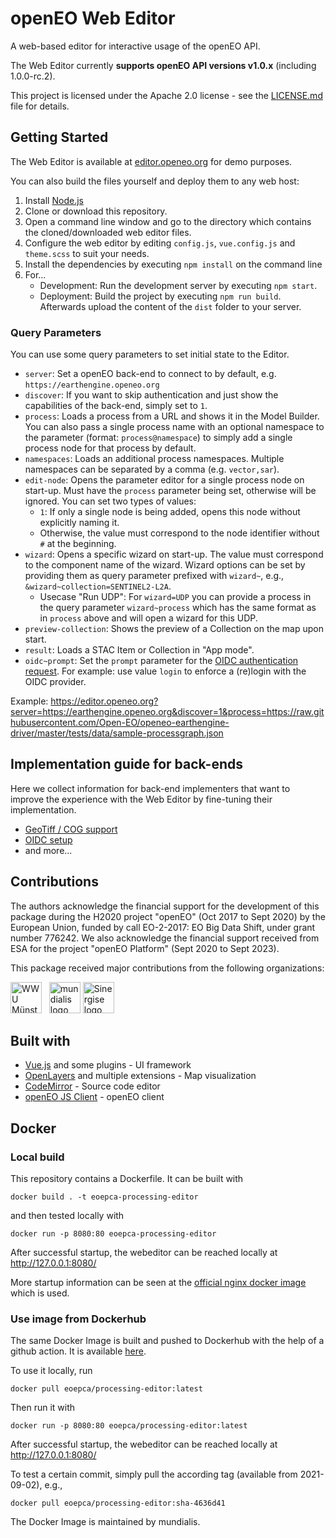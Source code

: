 # openEO Web Editor

A web-based editor for interactive usage of the openEO API.

The Web Editor currently **supports openEO API versions v1.0.x** (including 1.0.0-rc.2).

This project is licensed under the Apache 2.0 license - see the [LICENSE.md](LICENSE.md) file for details.

## Getting Started

The Web Editor is available at [editor.openeo.org](https://editor.openeo.org) for demo purposes.

You can also build the files yourself and deploy them to any web host:

1. Install [Node.js](https://nodejs.org/)
2. Clone or download this repository.
3. Open a command line window and go to the directory which contains the cloned/downloaded web editor files.
4. Configure the web editor by editing `config.js`, `vue.config.js` and `theme.scss` to suit your needs.
6. Install the dependencies by executing `npm install` on the command line
7. For...
    * Development: Run the development server by executing `npm start`.
    * Deployment: Build the project by executing `npm run build`. Afterwards upload the content of the `dist` folder to your server.

### Query Parameters

You can use some query parameters to set initial state to the Editor.

* `server`: Set a openEO back-end to connect to by default, e.g. `https://earthengine.openeo.org`
* `discover`: If you want to skip authentication and just show the capabilities of the back-end, simply set to `1`.
* `process`: Loads a process from a URL and shows it in the Model Builder. You can also pass a single process name with an optional namespace to the parameter (format: `process@namespace`) to simply add a single process node for that process by default.
* `namespaces`: Loads an additional process namespaces. Multiple namespaces can be separated by a comma (e.g. `vector,sar`).
* `edit-node`: Opens the parameter editor for a single process node on start-up. Must have the `process` parameter being set, otherwise will be ignored. You can set two types of values:
  * `1`: If only a single node is being added, opens this node without explicitly naming it.
  * Otherwise, the value must correspond to the node identifier without `#` at the beginning.
* `wizard`: Opens a specific wizard on start-up. The value must correspond to the component name of the wizard. Wizard options can be set by providing them as query parameter prefixed with `wizard~`, e.g., `&wizard~collection=SENTINEL2-L2A`.
  * Usecase "Run UDP": For `wizard=UDP` you can provide a process in the query parameter `wizard~process` which has the same format as in `process` above and will open a wizard for this UDP.
* `preview-collection`: Shows the preview of a Collection on the map upon start.
* `result`: Loads a STAC Item or Collection in "App mode".
* `oidc~prompt`: Set the `prompt` parameter for the [OIDC authentication request](https://openid.net/specs/openid-connect-core-1_0.html#AuthRequest). For example: use value `login` to enforce a (re)login with the OIDC provider.

Example: <https://editor.openeo.org?server=https://earthengine.openeo.org&discover=1&process=https://raw.githubusercontent.com/Open-EO/openeo-earthengine-driver/master/tests/data/sample-processgraph.json>

## Implementation guide for back-ends

Here we collect information for back-end implementers that want to improve the experience with the Web Editor by fine-tuning their implementation.

* [GeoTiff / COG support](docs/geotiff.md)
* [OIDC setup](docs/oidc.md)
* and more...

## Contributions

The authors acknowledge the financial support for the development of this package during the H2020 project "openEO" (Oct 2017 to Sept 2020) by the European Union, funded by call EO-2-2017: EO Big Data Shift, under grant number 776242. We also acknowledge the financial support received from ESA for the project "openEO Platform" (Sept 2020 to Sept 2023).

This package received major contributions from the following organizations:

[<img src="https://www.uni-muenster.de/imperia/md/images/allgemein/farbunabhaengig/wwu.svg" alt="WWU Münster logo" title="WWU Münster" height="50">](https://www.uni-muenster.de/) &nbsp;
[<img src="https://www.mundialis.de/wordpress/wp-content/uploads/2015/11/mundialis_logo_web.png" alt="mundialis logo" title="mundialis" height="50">](https://www.mundialis.de)
[<img src="https://www.sinergise.com/sites/default/files/logo.png" alt="Sinergise logo" title="Sinergise" height="50">](https://www.sinergise.com)

## Built with

* [Vue.js](https://vuejs.org/) and some plugins - UI framework
* [OpenLayers](http://openlayers.org/) and multiple extensions - Map visualization
* [CodeMirror](https://codemirror.net/) - Source code editor
* [openEO JS Client](https://github.com/Open-EO/openeo-js-client) - openEO client

## Docker

### Local build
This repository contains a Dockerfile. It can be built with
```
docker build . -t eoepca-processing-editor
```
and then tested locally with
```
docker run -p 8080:80 eoepca-processing-editor
```
After successful startup, the webeditor can be reached locally at http://127.0.0.1:8080/

More startup information can be seen at the [official nginx docker image](https://hub.docker.com/_/nginx/) which is used.

### Use image from Dockerhub
The same Docker Image is built and pushed to Dockerhub with the help of a github action. It is available [here](https://hub.docker.com/repository/docker/eoepca/processing-editor).

To use it locally, run
```
docker pull eoepca/processing-editor:latest
```
Then run it with
```
docker run -p 8080:80 eoepca/processing-editor:latest
```
After successful startup, the webeditor can be reached locally at http://127.0.0.1:8080/

To test a certain commit, simply pull the according tag (available from 2021-09-02), e.g.,
```
docker pull eoepca/processing-editor:sha-4636d41
```
The Docker Image is maintained by mundialis.
